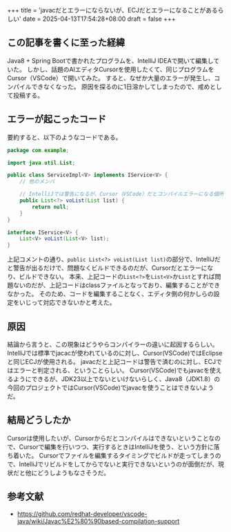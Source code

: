 +++
title = 'javacだとエラーにならないが、ECJだとエラーになることがあるらしい'
date = 2025-04-13T17:54:28+08:00
draft = false
+++

## この記事を書くに至った経緯

Java8 + Spring Bootで書かれたプログラムを、IntelliJ IDEAで開いて編集していた。
しかし、話題のAIエディタCursorを使用したくて、同じプログラムをCursor（VSCode）で開いてみた。
すると、なぜか大量のエラーが発生し、コンパイルできなくなった。
原因を探るのに1日溶かしてしまったので、戒めとして投稿する。

## エラーが起こったコード

要約すると、以下のようなコードである。

```java
package com.example;

import java.util.List;

public class ServiceImpl<V> implements IService<V> {
    // 他のメンバ

    // IntelliJでは警告になるが、Cursor（VSCode）だとコンパイルエラーになる個所
    public List<?> voList(List list) {
        return null;
    }
}

interface IService<V> {
    List<V> voList(List<V> list);
}
```

上記コメントの通り、`public List<?> voList(List list)`の部分で、IntelliJだと警告が出るだけで、問題なくビルドできるのだが、Cursorだとエラーになり、ビルドできない。
本来、上記コードの`List<?>`を`List<V>`か`List`とすれば問題ないのだが、上記コードはclassファイルとなっており、編集することができなかった。
そのため、コードを編集することなく、エディタ側の何かしらの設定をいじって対応できないかと考えた。

## 原因

結論から言うと、この現象はどうやらコンパイラーの違いに起因するらしい。
IntelliJでは標準でjacacが使われているのに対し、Cursor(VSCode)ではEclipseと同じECJが使用される。
javacだと上記コードは警告で済むのに対し、ECJではエラーと判定される、ということらしい。
Cursor(VSCode)でもjavacを使えるようにできるが、JDK23以上でないといけないらしく、Java8（JDK1.8）の今回のプロジェクトではCursor(VSCode)でjavacを使うことはできないようだ。

## 結局どうしたか

Cursorは使用したいが、Cursorからだとコンパイルはできないということなので、Cursorで編集を行いつつ、実行するときはIntelliJを使う、という方針に落ち着いた。
Cursorでファイルを編集するタイミングでビルドが走ってしまうので、IntelliJでリビルドをしてからでないと実行できないというのが面倒だが、現状だと他にどうしようもなさそうだ。

## 参考文献

- <https://github.com/redhat-developer/vscode-java/wiki/Javac%E2%80%90based-compilation-support>
